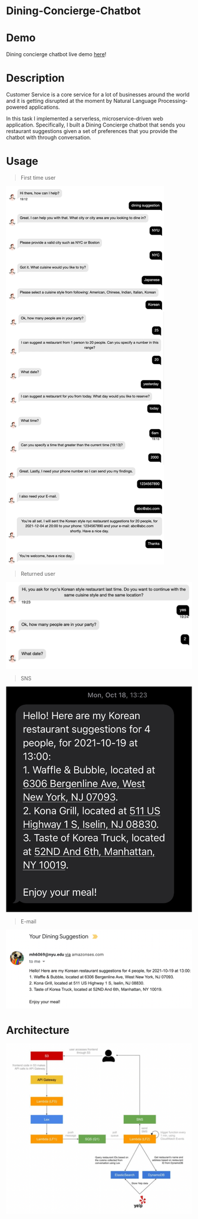 # Dining-Concierge-Chatbot

# Demo

Dining concierge chatbot live demo [here](https://youtu.be/7EnJeuZdgwk)!

# Description

Customer Service is a core service for a lot of businesses around the world and it is getting disrupted at the moment by Natural Language Processing-powered applications.

In this task I implemented a serverless, microservice-driven web application. Specifically, I built a Dining Concierge chatbot that sends you restaurant suggestions given a set of preferences that you provide the chatbot with through conversation.

# Usage
> First time user

![](img/image.jpeg)

> Returned user

![](img/image2.png)

> SNS

![](img/sns.jpg)

> E-mail

![](img/email.png)

# Architecture

![](img/architecture.png)
